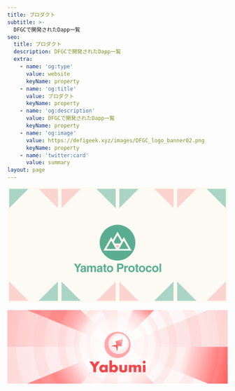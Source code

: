 ```yaml
---
title: プロダクト
subtitle: >-
  DFGCで開発されたDapp一覧
seo:
  title: プロダクト
  description: DFGCで開発されたDapp一覧
  extra:
    - name: 'og:type'
      value: website
      keyName: property
    - name: 'og:title'
      value: プロダクト
      keyName: property
    - name: 'og:description'
      value: DFGCで開発されたDapp一覧
      keyName: property
    - name: 'og:image'
      value: https://defigeek.xyz/images/DFGC_logo_banner02.png
      keyName: property
    - name: 'twitter:card'
      value: summary
layout: page
---
```


[![Yamato Protocol](/images/blog/yamto_ogp.png)](https://app.yamato.fi/#/)


[![Yabumi](/images/blog/yabumibanner.png)](https://www.yabumi.defigeek.xyz/)